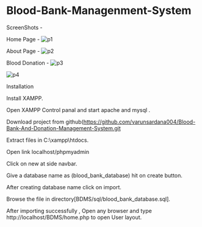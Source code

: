# Blood-Bank-Managenment-System
ScreenShots - 


Home Page - 
![p1](https://github.com/KBhushan07/Blood-Bank-Managenment-System/assets/94524217/a1de3853-4669-4b22-9090-749f04a49a96)


About Page - 
![p2](https://github.com/KBhushan07/Blood-Bank-Managenment-System/assets/94524217/5cd7b21e-305d-402d-80b3-72c7863683f0)


Blood Donation - 
![p3](https://github.com/KBhushan07/Blood-Bank-Managenment-System/assets/94524217/6fedb4d1-788f-49e5-9087-94a75bb9ebfd)



![p4](https://github.com/KBhushan07/Blood-Bank-Managenment-System/assets/94524217/b60858b6-6fff-4843-82ac-7da340a312e1)



Installation



Install XAMPP.

Open XAMPP Control panal and start apache and mysql .

Download project from github(https://github.com/varunsardana004/Blood-Bank-And-Donation-Management-System.git

Extract files in C:\xampp\htdocs.

Open link localhost/phpmyadmin

Click on new at side navbar.

Give a database name as (blood_bank_database) hit on create button.

After creating database name click on import.

Browse the file in directory[BDMS/sql/blood_bank_database.sql].

After importing successfully , Open any browser and type http://localhost/BDMS/home.php to open User layout.
